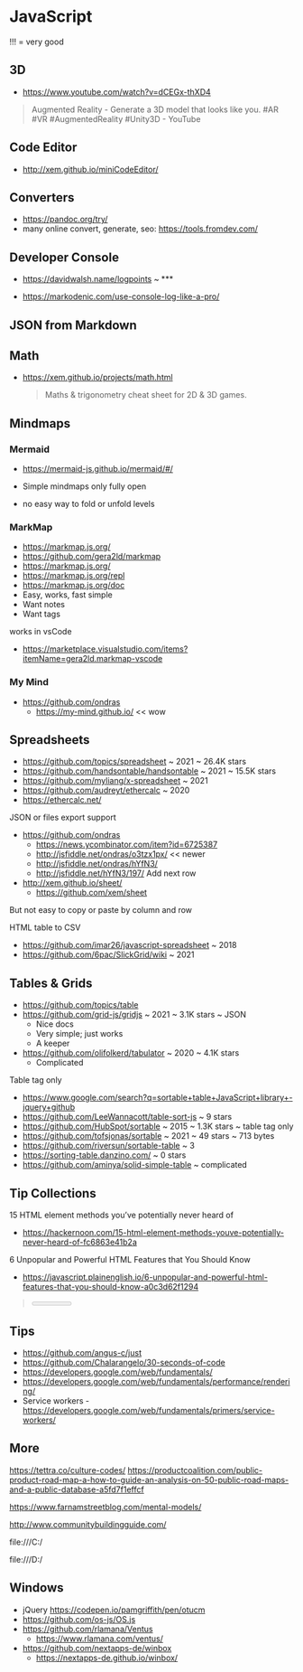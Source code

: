 # JavaScript

!!! = very good



## 3D

* https://www.youtube.com/watch?v=dCEGx-thXD4
> Augmented Reality - Generate a 3D model that looks like you. #AR #VR #AugmentedReality #Unity3D - YouTube


## Code Editor

* http://xem.github.io/miniCodeEditor/


## Converters

* https://pandoc.org/try/
* many online convert, generate, seo: https://tools.fromdev.com/


## Developer Console

* https://davidwalsh.name/logpoints ~ ***

* https://markodenic.com/use-console-log-like-a-pro/


## JSON from Markdown

## Math

* https://xem.github.io/projects/math.html
	> Maths & trigonometry cheat sheet for 2D & 3D games.


## Mindmaps


### Mermaid

* https://mermaid-js.github.io/mermaid/#/

* Simple mindmaps only fully open
* no easy way to fold or unfold levels


### MarkMap

* https://markmap.js.org/
* https://github.com/gera2ld/markmap
* https://markmap.js.org/
* https://markmap.js.org/repl
* https://markmap.js.org/doc
* Easy, works, fast simple
* Want notes
* Want tags

works in vsCode

* https://marketplace.visualstudio.com/items?itemName=gera2ld.markmap-vscode


### My Mind

* https://github.com/ondras
	* https://my-mind.github.io/ << wow


## Spreadsheets

* https://github.com/topics/spreadsheet ~ 2021 ~ 26.4K stars
* https://github.com/handsontable/handsontable ~ 2021 ~ 15.5K stars
* https://github.com/myliang/x-spreadsheet ~ 2021
* https://github.com/audreyt/ethercalc ~ 2020
* https://ethercalc.net/

JSON or files export support

* https://github.com/ondras
	* https://news.ycombinator.com/item?id=6725387
	* http://jsfiddle.net/ondras/o3tzx1px/ << newer
	* http://jsfiddle.net/ondras/hYfN3/
	* http://jsfiddle.net/hYfN3/197/ Add next row
* http://xem.github.io/sheet/
	* https://github.com/xem/sheet

But not easy to copy or paste by column and row

HTML table to CSV

* https://github.com/imar26/javascript-spreadsheet ~ 2018
* https://github.com/6pac/SlickGrid/wiki ~ 2021


## Tables & Grids

* https://github.com/topics/table
* https://github.com/grid-js/gridjs ~ 2021 ~ 3.1K stars ~ JSON
	* Nice docs
	* Very simple; just works
	* A keeper 
* https://github.com/olifolkerd/tabulator ~ 2020 ~  4.1K stars
	* Complicated

Table tag only

* https://www.google.com/search?q=sortable+table+JavaScript+library+-jquery+github
* https://github.com/LeeWannacott/table-sort-js ~ 9 stars
* https://github.com/HubSpot/sortable ~ 2015 ~ 1.3K stars ~ table tag only
* https://github.com/tofsjonas/sortable ~ 2021 ~ 49 stars ~ 713 bytes
* https://github.com/riversun/sortable-table ~ 3
* https://sorting-table.danzino.com/ ~ 0 stars
* https://github.com/aminya/solid-simple-table ~ complicated


## Tip Collections

15 HTML element methods you’ve potentially never heard of
* https://hackernoon.com/15-html-element-methods-youve-potentially-never-heard-of-fc6863e41b2a

6 Unpopular and Powerful HTML Features that You Should Know
* https://javascript.plainenglish.io/6-unpopular-and-powerful-html-features-that-you-should-know-a0c3d62f1294
> <meter> attribute: required draggable=true defer(!) abbr = identify items with titles


## Tips

* https://github.com/angus-c/just
* https://github.com/Chalarangelo/30-seconds-of-code
* https://developers.google.com/web/fundamentals/
* https://developers.google.com/web/fundamentals/performance/rendering/
* Service workers - https://developers.google.com/web/fundamentals/primers/service-workers/


## More

https://tettra.co/culture-codes/
https://productcoalition.com/public-product-road-map-a-how-to-guide-an-analysis-on-50-public-road-maps-and-a-public-database-a5fd7f1effcf

https://www.farnamstreetblog.com/mental-models/


http://www.communitybuildingguide.com/

file:///C:/

file:///D:/


## Windows

* jQuery https://codepen.io/pamgriffith/pen/otucm
* https://github.com/os-js/OS.js
* https://github.com/rlamana/Ventus
	* https://www.rlamana.com/ventus/
* https://github.com/nextapps-de/winbox
	* https://nextapps-de.github.io/winbox/


